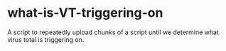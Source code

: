 # what-is-VT-triggering-on
A script to repeatedly upload chunks of a script until we determine what virus total is triggering on.
